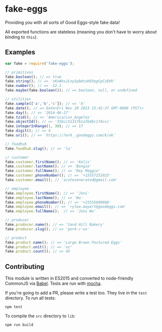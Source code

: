 # fake-eggs
Providing you with all sorts of Good Eggs-style fake data!

All exported functions are stateless (meaning you don't have to worry about binding to `this`).

## Examples

```javascript
var fake = require('fake-eggs');

// primitives
fake.boolean(); // => true
fake.string(); // => 'sKvWhsJLnySpbAtxHSPpgCpCzEHV'
fake.number(); // => -32.1
fake.maybe(fake.boolean()); // => boolean, null, or undefined

// utilities
fake.sample(['a','b','c']); // => 'b'
fake.date(); // => Date<Fri Nov 29 2013 15:42:37 GMT-0800 (PST)>
fake.day(); // => '2014-06-27'
fake.tzid(); // => 'America/Los_Angeles'
fake.objectId(); // => '55bcc51317b1afb4bc174ccc'
fake.integerInRange(1, 30); // => 17
fake.digit(); // => 4
fake.uri(); // => 'https://7wr6_.goodeggs.com/k/ok'

// foodhub
fake.foodhub.slug(); // => 'la'

// customer
fake.customer.firstName(); // => 'Kelis'
fake.customer.lastName(); // => 'Bongio'
fake.customer.fullName(); // => 'Rey Maggio'
fake.customer.phoneNumber(); // => '+15557251925'
fake.customer.email(); // 'acutevenerated@gmail.com'

// employee
fake.employee.firstName(); // => 'Joni'
fake.employee.lastName(); // => 'Wu'
fake.employee.phoneNumber(); // => '+15555609968'
fake.employee.email(); // => 'rylee.mayert@goodeggs.com'
fake.employee.fullName();  // => 'Joni Wu'

// producer
fake.producer.name(); // => 'Sand Hill Bakery'
fake.producer.slug(); // => 'pork-r-us'

// product
fake.product.name(); // => 'Large Brown Pastured Eggs'
fake.product.unit(); // => 'oz'
fake.product.count(); // => 45
```

## Contributing

This module is written in ES2015 and converted to node-friendly CommonJS via
[Babel](http://babeljs.io/). Tests are run with [mocha](https://mochajs.org).

If you're going to add a PR, please write a test too. They live in the `test`
directory. To run all tests:

```
npm test
```

To compile the `src` directory to `lib`:

```
npm run build
```
